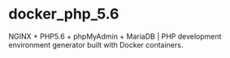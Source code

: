 # docker_php_5.6
NGINX + PHP5.6 + phpMyAdmin + MariaDB | PHP development environment generator built with Docker containers.
